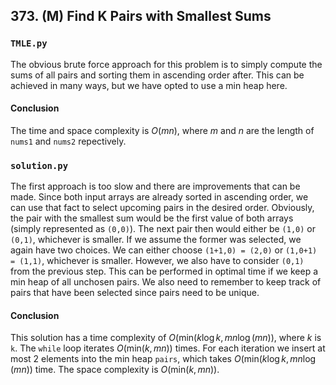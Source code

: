 ## 373. (M) Find K Pairs with Smallest Sums

### `TMLE.py`
The obvious brute force approach for this problem is to simply compute the sums of all pairs and sorting them in ascending order after. This can be achieved in many ways, but we have opted to use a min heap here.  

#### Conclusion
The time and space complexity is $O(mn)$, where $m$ and $n$ are the length of `nums1` and `nums2` repectively.  
  

### `solution.py`
The first approach is too slow and there are improvements that can be made. Since both input arrays are already sorted in ascending order, we can use that fact to select upcoming pairs in the desired order. Obviously, the pair with the smallest sum would be the first value of both arrays (simply represented as `(0,0)`). The next pair then would either be `(1,0)` or `(0,1)`, whichever is smaller. If we assume the former was selected, we again have two choices. We can either choose `(1+1,0) = (2,0)` or `(1,0+1) = (1,1)`, whichever is smaller. However, we also have to consider `(0,1)` from the previous step. This can be performed in optimal time if we keep a min heap of all unchosen pairs. We also need to remember to keep track of pairs that have been selected since pairs need to be unique.  

#### Conclusion
This solution has a time complexity of $O(\text{min}(k\log k, mn\log(mn))$, where $k$ is `k`. The `while` loop iterates $O(\text{min}(k,mn))$ times. For each iteration we insert at most 2 elements into the min heap `pairs`, which takes $O(\text{min}(k\log k, mn\log(mn))$ time. The space complexity is $O(\text{min}(k,mn))$.  
  

